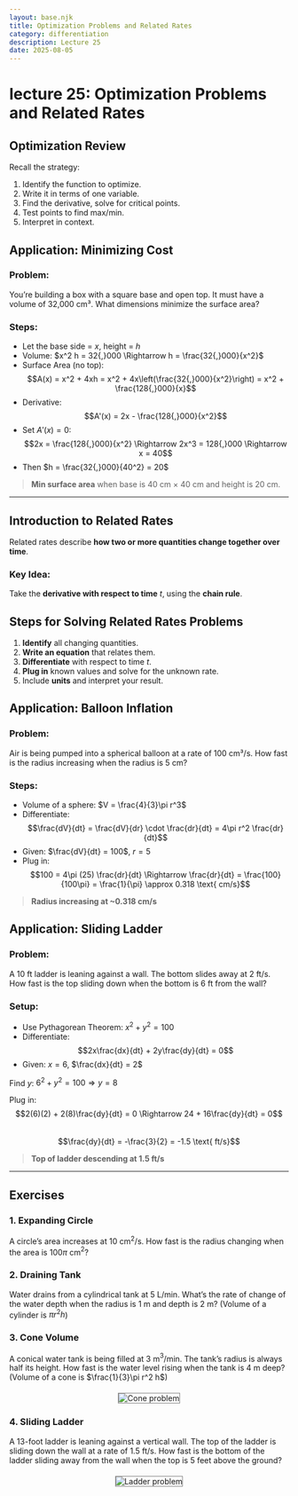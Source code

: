 ```yaml
---
layout: base.njk
title: Optimization Problems and Related Rates
category: differentiation
description: Lecture 25
date: 2025-08-05
---
```


# lecture 25: Optimization Problems and Related Rates

## Optimization Review

Recall the strategy:
1. Identify the function to optimize.
2. Write it in terms of one variable.
3. Find the derivative, solve for critical points.
4. Test points to find max/min.
5. Interpret in context.


## Application: Minimizing Cost

### Problem:
You’re building a box with a square base and open top. It must have a volume of 32,000 cm³. What dimensions minimize the surface area?

### Steps:

- Let the base side = $x$, height = $h$
- Volume: $x^2 h = 32{,}000 \Rightarrow h = \frac{32{,}000}{x^2}$
- Surface Area (no top):  
  $$A(x) = x^2 + 4xh = x^2 + 4x\left(\frac{32{,}000}{x^2}\right) = x^2 + \frac{128{,}000}{x}$$
- Derivative:
  $$A'(x) = 2x - \frac{128{,}000}{x^2}$$
- Set $A'(x) = 0$:
  $$2x = \frac{128{,}000}{x^2} \Rightarrow 2x^3 = 128{,}000 \Rightarrow x = 40$$
- Then $h = \frac{32{,}000}{40^2} = 20$

> **Min surface area** when base is 40 cm × 40 cm and height is 20 cm.

---

## Introduction to Related Rates

Related rates describe **how two or more quantities change together over time**.

### Key Idea:
Take the **derivative with respect to time** $t$, using the **chain rule**.


## Steps for Solving Related Rates Problems

1. **Identify** all changing quantities.
2. **Write an equation** that relates them.
3. **Differentiate** with respect to time $t$.
4. **Plug in** known values and solve for the unknown rate.
5. Include **units** and interpret your result.


## Application: Balloon Inflation

### Problem:
Air is being pumped into a spherical balloon at a rate of 100 cm³/s. How fast is the radius increasing when the radius is 5 cm?

### Steps:
- Volume of a sphere: $V = \frac{4}{3}\pi r^3$
- Differentiate:
  $$\frac{dV}{dt} = \frac{dV}{dr} \cdot \frac{dr}{dt} = 4\pi r^2 \frac{dr}{dt}$$
- Given: $\frac{dV}{dt} = 100$, $r = 5$
- Plug in:
  $$100 = 4\pi (25) \frac{dr}{dt} \Rightarrow \frac{dr}{dt} = \frac{100}{100\pi} = \frac{1}{\pi} \approx 0.318 \text{ cm/s}$$

> **Radius increasing at ~0.318 cm/s**



## Application: Sliding Ladder

### Problem:
A 10 ft ladder is leaning against a wall. The bottom slides away at 2 ft/s. How fast is the top sliding down when the bottom is 6 ft from the wall?

### Setup:
- Use Pythagorean Theorem: $x^2 + y^2 = 100$
- Differentiate:
  $$2x\frac{dx}{dt} + 2y\frac{dy}{dt} = 0$$
- Given: $x = 6$, $\frac{dx}{dt} = 2$

Find $y$: $6^2 + y^2 = 100 \Rightarrow y = 8$

Plug in:
$$2(6)(2) + 2(8)\frac{dy}{dt} = 0 \Rightarrow 24 + 16\frac{dy}{dt} = 0$$  
$$\frac{dy}{dt} = -\frac{3}{2} = -1.5 \text{ ft/s}$$

> **Top of ladder descending at 1.5 ft/s**

---

## Exercises


### 1. Expanding Circle
A circle’s area increases at 10 cm$^2$/s. How fast is the radius changing when the area is $100\pi$ cm$^2$?

### 2. Draining Tank
Water drains from a cylindrical tank at 5 L/min. What’s the rate of change of the water depth when the radius is 1 m and depth is 2 m? (Volume of a cylinder is $\pi r^2 h$)

### 3. Cone Volume
A conical water tank is being filled at 3 m$^3$/min. The tank’s radius is always half its height. How fast is the water level rising when the tank is 4 m deep? (Volume of a cone is $\frac{1}{3}\pi r^2 h$)

<div style="text-align: center; margin: 20px 0;">
    <img src="/images/25-cone.png" alt="Cone problem" style="max-width: 40%; height: auto; border: 1px solid gray;">
</div>

### 4. Sliding Ladder
A 13-foot ladder is leaning against a vertical wall. The top of the ladder is sliding down the wall at a rate of 1.5 ft/s. How fast is the bottom of the ladder sliding away from the wall when the top is 5 feet above the ground?

<div style="text-align: center; margin: 20px 0;">
    <img src="/images/25-ladder.png" alt="Ladder problem" style="max-width: 40%; height: auto; border: 1px solid gray;">
</div>
